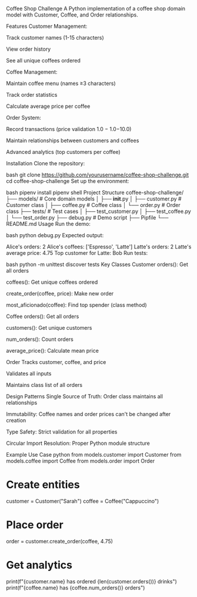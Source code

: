  Coffee Shop Challenge
A Python implementation of a coffee shop domain model with Customer, Coffee, and Order relationships.

Features
Customer Management:

Track customer names (1-15 characters)

View order history

See all unique coffees ordered

Coffee Management:

Maintain coffee menu (names ≥3 characters)

Track order statistics

Calculate average price per coffee

Order System:

Record transactions (price validation 
1.0
−
1.0−10.0)

Maintain relationships between customers and coffees

Advanced analytics (top customers per coffee)

Installation
Clone the repository:

bash
git clone https://github.com/yourusername/coffee-shop-challenge.git
cd coffee-shop-challenge
Set up the environment:

bash
pipenv install
pipenv shell
Project Structure
coffee-shop-challenge/
├── models/               # Core domain models
│   ├── __init__.py
│   ├── customer.py       # Customer class
│   ├── coffee.py         # Coffee class
│   └── order.py          # Order class
├── tests/                # Test cases
│   ├── test_customer.py
│   ├── test_coffee.py
│   └── test_order.py
├── debug.py              # Demo script
├── Pipfile
└── README.md
Usage
Run the demo:

bash
python debug.py
Expected output:

Alice's orders: 2
Alice's coffees: ['Espresso', 'Latte']
Latte's orders: 2
Latte's average price: 4.75
Top customer for Latte: Bob
Run tests:

bash
python -m unittest discover tests
Key Classes
Customer
orders(): Get all orders

coffees(): Get unique coffees ordered

create_order(coffee, price): Make new order

most_aficionado(coffee): Find top spender (class method)

Coffee
orders(): Get all orders

customers(): Get unique customers

num_orders(): Count orders

average_price(): Calculate mean price

Order
Tracks customer, coffee, and price

Validates all inputs

Maintains class list of all orders

Design Patterns
Single Source of Truth: Order class maintains all relationships

Immutability: Coffee names and order prices can't be changed after creation

Type Safety: Strict validation for all properties

Circular Import Resolution: Proper Python module structure

Example Use Case
python
from models.customer import Customer
from models.coffee import Coffee
from models.order import Order

# Create entities
customer = Customer("Sarah")
coffee = Coffee("Cappuccino")

# Place order
order = customer.create_order(coffee, 4.75)

# Get analytics
print(f"{customer.name} has ordered {len(customer.orders())} drinks")
print(f"{coffee.name} has {coffee.num_orders()} orders")